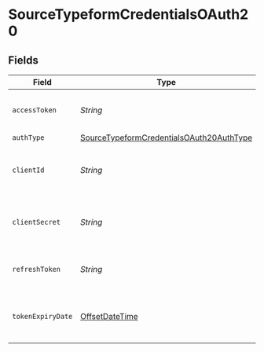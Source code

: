 # SourceTypeformCredentialsOAuth20


## Fields

| Field                                                                                                       | Type                                                                                                        | Required                                                                                                    | Description                                                                                                 |
| ----------------------------------------------------------------------------------------------------------- | ----------------------------------------------------------------------------------------------------------- | ----------------------------------------------------------------------------------------------------------- | ----------------------------------------------------------------------------------------------------------- |
| `accessToken`                                                                                               | *String*                                                                                                    | :heavy_check_mark:                                                                                          | Access Token for making authenticated requests.                                                             |
| `authType`                                                                                                  | [SourceTypeformCredentialsOAuth20AuthType](../../models/shared/SourceTypeformCredentialsOAuth20AuthType.md) | :heavy_minus_sign:                                                                                          | N/A                                                                                                         |
| `clientId`                                                                                                  | *String*                                                                                                    | :heavy_check_mark:                                                                                          | The Client ID of the Typeform developer application.                                                        |
| `clientSecret`                                                                                              | *String*                                                                                                    | :heavy_check_mark:                                                                                          | The Client Secret the Typeform developer application.                                                       |
| `refreshToken`                                                                                              | *String*                                                                                                    | :heavy_check_mark:                                                                                          | The key to refresh the expired access_token.                                                                |
| `tokenExpiryDate`                                                                                           | [OffsetDateTime](https://docs.oracle.com/javase/8/docs/api/java/time/OffsetDateTime.html)                   | :heavy_check_mark:                                                                                          | The date-time when the access token should be refreshed.                                                    |